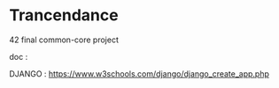 # Trancendance
42 final common-core project

doc : 

DJANGO : 
https://www.w3schools.com/django/django_create_app.php
